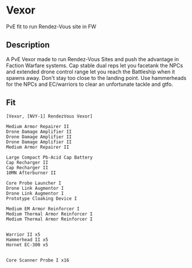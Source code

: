 # Vexor

PvE fit to run Rendez-Vous site in FW

## Description

A PvE Vexor made to run Rendez-Vous Sites and push the advantage in Faction Warfare systems. Cap stable dual reps let you facetank the NPCs and extended drone control range let you reach the Battleship when it spawns away. Don't stay too close to the landing point. Use hammerheads for the NPCs and EC/warriors to clear an unfortunate tackle and gtfo.


## Fit

```
[Vexor, [NVY-1] RendezVous Vexor]

Medium Armor Repairer II
Drone Damage Amplifier II
Drone Damage Amplifier II
Drone Damage Amplifier II
Medium Armor Repairer II

Large Compact Pb-Acid Cap Battery
Cap Recharger II
Cap Recharger II
10MN Afterburner II

Core Probe Launcher I
Drone Link Augmentor I
Drone Link Augmentor I
Prototype Cloaking Device I

Medium EM Armor Reinforcer I
Medium Thermal Armor Reinforcer I
Medium Thermal Armor Reinforcer I


Warrior II x5
Hammerhead II x5
Hornet EC-300 x5


Core Scanner Probe I x16
```